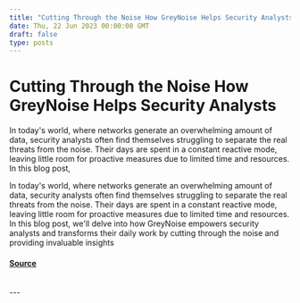 ```yaml
---
title: "Cutting Through the Noise How GreyNoise Helps Security Analysts"
date: Thu, 22 Jun 2023 00:00:00 GMT
draft: false
type: posts
---
```

# Cutting Through the Noise How GreyNoise Helps Security Analysts





In today's world, where networks generate an overwhelming amount of data, security analysts often find themselves struggling to separate the real threats from the noise. Their days are spent in a constant reactive mode, leaving little room for proactive measures due to limited time and resources. In this blog post,

In today's world, where networks generate an overwhelming amount of data, security analysts often find themselves struggling to separate the real threats from the noise. Their days are spent in a constant reactive mode, leaving little room for proactive measures due to limited time and resources. In this blog post, we'll delve into how GreyNoise empowers security analysts and transforms their daily work by cutting through the noise and providing invaluable insights

#### [Source](https://www.greynoise.io/blog/cutting-through-the-noise-how-greynoise-helps-security-analysts)

<br/>
---

